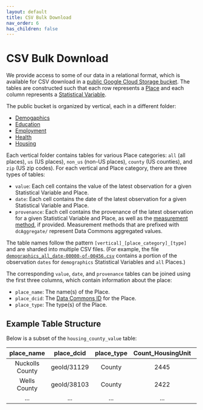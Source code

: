 ```yaml
---
layout: default
title: CSV Bulk Download
nav_order: 6
has_children: false
---
```


# CSV Bulk Download

We provide access to some of our data in a relational format, which is available for CSV download in a [public Google Cloud Storage bucket](https://console.cloud.google.com/storage/browser/relational_tables). The tables are constructed such that each row represents a [Place](https://datacommons.org/browser/Place) and each column represents a [Statistical Variable](https://datacommons.org/browser/StatisticalVariable).

The public bucket is organized by vertical, each in a different folder:
* [Demogaphics](https://console.cloud.google.com/storage/browser/relational_tables/demographics)
* [Education](https://console.cloud.google.com/storage/browser/relational_tables/education)
* [Employment](https://console.cloud.google.com/storage/browser/relational_tables/employment)
* [Health](https://console.cloud.google.com/storage/browser/relational_tables/health)
* [Housing](https://console.cloud.google.com/storage/browser/relational_tables/housing)

Each vertical folder contains tables for various Place categories: `all` (all places), `us` (US places), `non_us` (non-US places), `county` (US counties), and `zip` (US zip codes). For each vertical and Place category, there are three types of tables:
* `value`: Each cell contains the value of the latest observation for a given Statistical Variable and Place.
* `date`: Each cell contains the date of the latest observation for a given Statistical Variable and Place.
* `provenance`: Each cell contains the provenance of the latest observation for a given Statistical Variable and Place, as well as the [measurement method](https://docs.datacommons.org/glossary.html), if provided. Measurement methods that are prefixed with `dcAggregate/` represent Data Commons aggregated values.

The table names follow the pattern `[vertical]_[place_category]_[type]` and are sharded into multiple CSV files. (For example, the file [`demographics_all_date-00000-of-00456.csv`](https://storage.googleapis.com/relational_tables/demographics/demographics_all_date-00000-of-00456.csv) contains a portion of the observation `dates` for `demographics` Statistical Variables and `all` Places.)

The corresponding `value`, `date`, and `provenance` tables can be joined using the first three columns, which contain information about the place:
* `place_name`: The name(s) of the Place.
* `place_dcid`: The [Data Commons ID](https://docs.datacommons.org/glossary.html) for the Place.
* `place_type`: The type(s) of the Place.

## Example Table Structure

Below is a subset of the `housing_county_value` table:

| place_name | place_dcid | place_type | Count_HousingUnit | Count_HousingUnit_NoCashRent | ... |
| :---: | :---: | :---: | :---: | :---: | :---: |
|  Nuckolls County | geoId/31129 | County | 2445 | 74 | ... |
| Wells County | geoId/38103 | County | 2422 | 74 | ... |
| ... | ... | ... | ... | ... | ... |
